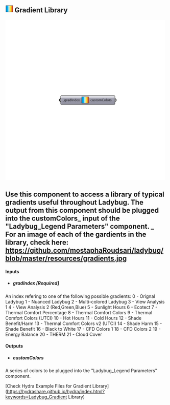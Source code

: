 ## ![](../../images/icons/Gradient_Library.png) Gradient Library

![](../../images/500x500/Gradient_Library.png)

Use this component to access a library of typical gradients useful throughout Ladybug.  The output from this component should be plugged into the customColors_ input of the "Ladybug_Legend Parameters" component.
 _
 For an image of each of the gardients in the library, check here:
 https://github.com/mostaphaRoudsari/ladybug/blob/master/resources/gradients.jpg
 -
 

#### Inputs
* ##### gradIndex [Required]
An index refering to one of the following possible gradients:
 0 - Orignal Ladybug
 1 - Nuanced Ladybug
 2 - Multi-colored Ladybug
 3 - View Analysis 1
 4 - View Analysis 2 (Red,Green,Blue)
 5 - Sunlight Hours
 6 - Ecotect
 7 - Thermal Comfort Percentage
 8 - Thermal Comfort Colors
 9 - Thermal Comfort Colors (UTCI)
 10 - Hot Hours
 11 - Cold Hours
 12 - Shade Benefit/Harm
 13 - Thermal Comfort Colors v2 (UTCI)
 14 - Shade Harm
 15 - Shade Benefit
 16 - Black to White
 17 - CFD Colors 1
 18 - CFD Colors 2
 19 - Energy Balance
 20 - THERM
 21 - Cloud Cover

#### Outputs
* ##### customColors
A series of colors to be plugged into the "Ladybug_Legend Parameters" component.


[Check Hydra Example Files for Gradient Library](https://hydrashare.github.io/hydra/index.html?keywords=Ladybug_Gradient Library)